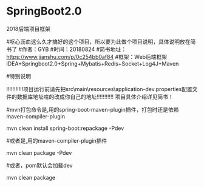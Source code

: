 # SpringBoot2.0
2018后端项目框架

#呕心沥血这么久才搞好的这个项目，所以要为此做个项目说明，具体说明放在简书了
#作者：GYB
#时间：20180824
#简书地址：https://www.jianshu.com/p/0c254bb0af84
#框架：Web后端框架IDEA+Springboot2.0+Spring+Mybatis+Redis+Socket+Log4J+Maven

#特别说明

!!!!!!!!!!!项目运行前请先把src\main\resources\application-dev.properties配置文件的数据库地址啥的改成你自己的地址!!!!!!!!!!!
项目具体介绍详见简书！

#mvn打包命令是,用的spring-boot-maven-plugin插件，打包时还是依赖maven-compiler-plugin

mvn clean install spring-boot:repackage -Pdev

#或者是,用的maven-compiler-plugin插件

mvn clean package -Pdev

#或者，pom默认会加载dev

mvn clean package

